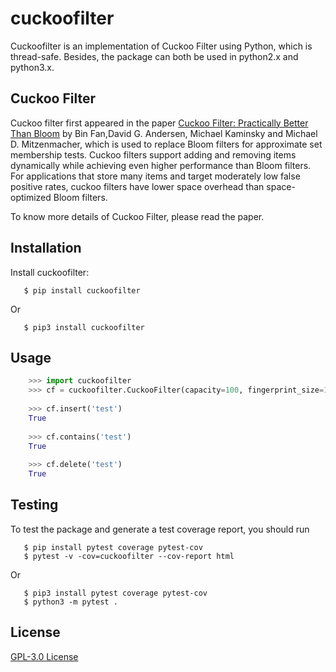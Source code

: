 cuckoofilter
=====================================================
Cuckoofilter is an implementation of Cuckoo Filter using Python, which is thread-safe.
Besides, the package can both be used in python2.x and python3.x.

Cuckoo Filter
---
Cuckoo filter first appeared in the paper 
[Cuckoo Filter: Practically Better Than Bloom](https://www.cs.cmu.edu/~dga/papers/cuckoo-conext2014.pdf) 
by Bin Fan,David G. Andersen, Michael Kaminsky and Michael D. Mitzenmacher, which is used to
replace Bloom filters for approximate set membership tests. Cuckoo filters support 
adding and removing items dynamically while achieving even higher performance than
Bloom filters. For applications that store many items and target moderately low 
false positive rates, cuckoo filters have lower space overhead than space-optimized 
Bloom filters.

To know more details of Cuckoo Filter, please read the paper.

Installation
---
Install cuckoofilter:
```shell
   $ pip install cuckoofilter
```
Or
```shell
   $ pip3 install cuckoofilter
```

Usage
---
```python
    >>> import cuckoofilter
    >>> cf = cuckoofilter.CuckooFilter(capacity=100, fingerprint_size=1)
    
    >>> cf.insert('test')
    True
    
    >>> cf.contains('test')
    True
    
    >>> cf.delete('test')
    True
```

Testing
---
To test the package and generate a test coverage report, you should run
```shell
   $ pip install pytest coverage pytest-cov
   $ pytest -v -cov=cuckoofilter --cov-report html
```
Or
```shell
   $ pip3 install pytest coverage pytest-cov
   $ python3 -m pytest .
```

License
-------
[GPL-3.0 License](https://github.com/shenaishiren/cuckoofilter/blob/master/LICENSE)